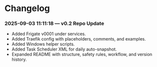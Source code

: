 # Changelog
### 2025-09-03 11:11:18 — v0.2 Repo Update
- Added Frigate v0001 under services.
- Added Traefik config with placeholders, comments, and examples.
- Added Windows helper scripts.
- Added Task Scheduler XML for daily auto-snapshot.
- Expanded README with structure, safety rules, workflow, and version history.
